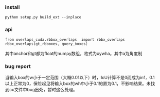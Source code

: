 ### install

```
python setup.py build_ext --inplace
```

### api

```
from overlaps_cuda.rbbox_overlaps  import rbbx_overlaps
rbbx_overlaps(gt_rbboxes, query_boxes)
```

其中anchor和gt都为float的numpy数组，格式为xywha，其中a为角度制

### bug report

当输入box的w小于一定范围（大概0.01以下）时，IoU计算不是0而成为inf，0.1以上正常为0，保险起见将输入box的wh中小于0.1的置为0.1，不影响结果。未找到cu文件中bug出处，暂时这么处理。

